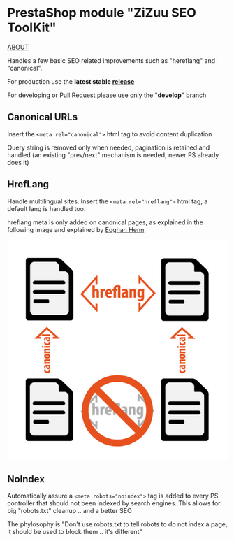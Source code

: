 # PrestaShop module "ZiZuu SEO ToolKit"

[ABOUT](https://github.com/ZiZuu-store/PrestaShop_module-zzSEOtk)

Handles a few basic SEO related improvements such as "hereflang" and "canonical".

For production use the **latest stable [release](https://github.com/ZiZuu-store/PrestaShop_module-zzSEOtk/releases/)**

For developing or Pull Request please use only the "**develop**" branch


## Canonical URLs

Insert the `<meta rel="canonical">` html tag to avoid content duplication

Query string is removed only when needed, pagination is retained and handled (an existing "prev/next" mechanism is needed, newer PS already does it)

## HrefLang

Handle multilingual sites.
Insert the `<meta rel="hreflang">` html tag, a default lang is handled too.

hreflang meta is only added on canonical pages, as explained in the following image and explained by [Eoghan Henn](http://www.rebelytics.com/hreflang-canonical/)

<img src="./hreflang-canonical-image.jpg">

## NoIndex

Automatically assure a `<meta robots="noindex">` tag is added to every PS controller that should not been indexed by search engines.
This allows for big "robots.txt" cleanup .. and a better SEO 

The phylosophy is "Don't use robots.txt to tell robots to do not index a page, it should be used to block them .. it's different"
